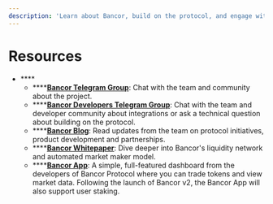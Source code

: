 ```yaml
---
description: 'Learn about Bancor, build on the protocol, and engage with the community.'
---
```


# Resources

* \*\*\*\*
  * \*\*\*\*[**Bancor Telegram Group**](https://t.me/bancor): Chat with the team and community about the project.
  * \*\*\*\*[**Bancor Developers Telegram Group**](https://t.me/BancorDevelopers): Chat with the team and developer community about integrations  or ask a technical question about building on the protocol.
  * \*\*\*\*[**Bancor Blog**](https://blog.bancor.network/): Read updates from the team on protocol initiatives, product development and partnerships. 
  * \*\*\*\*[**Bancor Whitepaper**](https://storage.googleapis.com/website-bancor/2018/04/01ba8253-bancor_protocol_whitepaper_en.pdf): Dive deeper into Bancor's liquidity network and automated market maker model.
  * \*\*\*\*[**Bancor App**](https://www.bancor.network/): A simple, full-featured dashboard from the developers of Bancor Protocol where you can trade tokens and view market data. Following the launch of Bancor v2, the Bancor App will also support user staking. 

